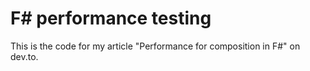 # F# performance testing
This is the code for my article "Performance for composition in F#" on dev.to.

